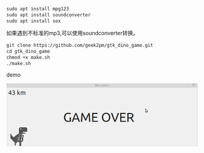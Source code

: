 
```
sudo apt install mpg123
sudo apt install soundconverter
sudo apt install sox
```

如果遇到不标准的mp3,可以使用soundconverter转换。


```
git clone https://github.com/geek2pm/gtk_dino_game.git
cd gtk_dino_game
chmod +x make.sh
./make.sh
```


demo

![](demo.gif)
